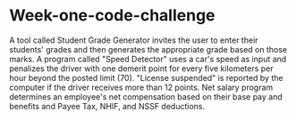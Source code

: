 # Week-one-code-challenge

A tool called Student Grade Generator invites the user to enter their students' grades and then generates the appropriate grade based on those marks.
A program called "Speed Detector" uses a car's speed as input and penalizes the driver with one demerit point for every five kilometers per hour beyond the posted limit (70). "License suspended" is reported by the computer if the driver receives more than 12 points.
Net salary program determines an employee's net compensation based on their base pay and benefits and Payee Tax, NHIF, and NSSF deductions.